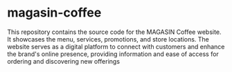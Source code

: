 # magasin-coffee
This repository contains the source code for the MAGASIN Coffee website. It showcases the menu, services, promotions, and store locations. The website serves as a digital platform to connect with customers and enhance the brand's online presence, providing information and ease of access for ordering and discovering new offerings
